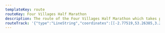 ```yaml
---
templateKey: route
routeKey: Four Villages Half Marathon
description: The route of the Four Villages Half Marathon which takes place in Helsby, Cheshire
routeTrack: '{"type":"LineString","coordinates":[[-2.77519,53.26385,3.2],[-2.77519,53.26385,3.2],[-2.77507,53.26379,3],[-2.77501,53.26372,3.6],[-2.77509,53.26363,4.6],[-2.77533,53.26348,5.4],[-2.77557,53.26333,4.8],[-2.77580,53.26318,4.4],[-2.77587,53.26312,4.4],[-2.77610,53.26296,4.6],[-2.77634,53.26284,4.4],[-2.77657,53.26269,4.4],[-2.77679,53.26254,4.2],[-2.77703,53.26238,4.4],[-2.77722,53.26224,4.2],[-2.77744,53.26208,4],[-2.77762,53.26194,3.8],[-2.77785,53.26177,3.8],[-2.77808,53.26163,3.6],[-2.77816,53.26158,3.6],[-2.77845,53.26146,3.4],[-2.77878,53.26139,3.2],[-2.77912,53.26135,3.2],[-2.77947,53.26133,3.6],[-2.77977,53.26134,3.6],[-2.78012,53.26134,3.4],[-2.78045,53.26132,3.2],[-2.78080,53.26131,3.6],[-2.78111,53.26129,3.6],[-2.78139,53.26118,4.4],[-2.78150,53.26110,4.6],[-2.78158,53.26105,4.8],[-2.78178,53.26092,5.8],[-2.78202,53.26076,6.6],[-2.78215,53.26066,7],[-2.78238,53.26052,7.2],[-2.78261,53.26038,8.2],[-2.78282,53.26024,8.8],[-2.78298,53.26016,9.2],[-2.78323,53.26002,9.6],[-2.78345,53.25988,10],[-2.78357,53.25980,10.4],[-2.78382,53.25967,11.2],[-2.78389,53.25963,11.6],[-2.78412,53.25950,12.6],[-2.78434,53.25935,13.2],[-2.78454,53.25920,13.4],[-2.78476,53.25906,13.4],[-2.78482,53.25901,13.8],[-2.78504,53.25885,14],[-2.78522,53.25870,14],[-2.78541,53.25853,14.6],[-2.78547,53.25848,14.8],[-2.78564,53.25833,14.6],[-2.78583,53.25816,15],[-2.78601,53.25800,15.4],[-2.78618,53.25783,15.6],[-2.78634,53.25766,15.8],[-2.78646,53.25756,16],[-2.78664,53.25739,16.2],[-2.78681,53.25723,16.4],[-2.78687,53.25718,16.4],[-2.78704,53.25703,16.8],[-2.78707,53.25701,17],[-2.78725,53.25686,16.8],[-2.78744,53.25668,16.6],[-2.78762,53.25650,16.6],[-2.78779,53.25635,16.4],[-2.78794,53.25618,16],[-2.78807,53.25602,16.4],[-2.78820,53.25586,16.4],[-2.78833,53.25569,16.8],[-2.78840,53.25560,17.2],[-2.78852,53.25541,17.2],[-2.78863,53.25523,17.2],[-2.78875,53.25504,17.4],[-2.78888,53.25487,17.2],[-2.78899,53.25470,17.6],[-2.7891,53.25451,18.2],[-2.78921,53.25434,18],[-2.78933,53.25415,18],[-2.78944,53.25397,17.8],[-2.78954,53.25381,18],[-2.78961,53.25369,18.2],[-2.78975,53.25350,18.2],[-2.78983,53.25330,18.4],[-2.78992,53.25311,18.8],[-2.79003,53.25293,19.2],[-2.79004,53.2529,19.4],[-2.79012,53.25272,19.8],[-2.79020,53.25256,20.6],[-2.79032,53.25239,20.6],[-2.79046,53.25223,20.6],[-2.79057,53.25204,21.4],[-2.79063,53.25194,21.6],[-2.79078,53.25176,22.2],[-2.79082,53.25170,22.8],[-2.79088,53.25152,22.8],[-2.79094,53.25132,24],[-2.79106,53.25115,24.4],[-2.79117,53.25097,24.8],[-2.79124,53.25087,25],[-2.79136,53.25068,25.4],[-2.79148,53.25054,26.2],[-2.79163,53.25037,27.2],[-2.79165,53.25035,27.2],[-2.79178,53.25018,28.2],[-2.79180,53.25014,28.6],[-2.79189,53.24995,29.4],[-2.79192,53.24983,29.8],[-2.79195,53.24976,30.8],[-2.79210,53.24958,31.6],[-2.79219,53.24949,31.8],[-2.79231,53.24929,32.6],[-2.79234,53.24925,33],[-2.79246,53.24908,34],[-2.79260,53.24890,35.2],[-2.79267,53.24880,36.2],[-2.79279,53.24863,37.2],[-2.79285,53.24854,37.2],[-2.79295,53.24835,37.6],[-2.79304,53.24820,38.4],[-2.79315,53.24800,39],[-2.79329,53.24788,39.6],[-2.79342,53.24770,39.6],[-2.79357,53.24752,39.2],[-2.79368,53.24738,38.4],[-2.79378,53.24720,37.8],[-2.79381,53.24714,37.4],[-2.79389,53.24695,36.6],[-2.79390,53.24690,36.4],[-2.79396,53.24669,36.6],[-2.79402,53.24651,35.6],[-2.79404,53.24647,35.2],[-2.79414,53.24629,34.8],[-2.79421,53.24616,34.2],[-2.79431,53.24607,33],[-2.79454,53.24592,32.2],[-2.79477,53.24577,31.6],[-2.79484,53.24565,30.4],[-2.79482,53.24547,29.8],[-2.79480,53.24546,29.8],[-2.79445,53.24541,30.4],[-2.79410,53.24543,30],[-2.79378,53.24542,29.6],[-2.79371,53.24541,29.4],[-2.79355,53.24536,28.2],[-2.79342,53.24525,27],[-2.79337,53.24517,25.8],[-2.79329,53.24503,24.8],[-2.79318,53.24488,23.4],[-2.79307,53.24469,22.8],[-2.79305,53.24463,22.4],[-2.79295,53.24445,21.8],[-2.79280,53.24434,21.4],[-2.79246,53.24428,20.6],[-2.79214,53.24427,20.4],[-2.79209,53.24427,20],[-2.79176,53.24424,19.4],[-2.79145,53.24425,18.8],[-2.79124,53.24426,17.8],[-2.79088,53.24425,17.6],[-2.79057,53.24424,17.2],[-2.79024,53.24424,16.8],[-2.78992,53.24424,15.8],[-2.78957,53.24421,16.8],[-2.78926,53.24421,16.6],[-2.78894,53.24415,16.4],[-2.78863,53.24413,16.6],[-2.78828,53.24411,16.8],[-2.78794,53.24411,17.2],[-2.78761,53.24411,16.8],[-2.78730,53.24411,16.8],[-2.78698,53.24409,16.6],[-2.78668,53.24406,16.8],[-2.78640,53.24399,16.8],[-2.78615,53.24391,17],[-2.78585,53.24383,17.2],[-2.78560,53.24379,17.6],[-2.78528,53.24378,17.2],[-2.78497,53.24384,17.4],[-2.78465,53.24392,17.8],[-2.78455,53.24392,17.8],[-2.78431,53.24379,17.8],[-2.78422,53.24360,17.8],[-2.78407,53.24342,17.8],[-2.78398,53.24324,18],[-2.78387,53.24304,18],[-2.78372,53.24287,17.8],[-2.78355,53.24270,17.6],[-2.78337,53.24254,18],[-2.78309,53.24240,18],[-2.78278,53.24233,17.8],[-2.78246,53.24226,17.8],[-2.78213,53.24220,17.8],[-2.78183,53.24216,18.2],[-2.78149,53.24211,18.2],[-2.78118,53.24206,18.2],[-2.78089,53.24204,18.2],[-2.78055,53.24201,18.4],[-2.78023,53.24197,18.2],[-2.77991,53.24193,18],[-2.77959,53.24188,17.8],[-2.77930,53.24183,17.2],[-2.77899,53.24178,17.4],[-2.77873,53.24168,17],[-2.77875,53.24161,17.2],[-2.77897,53.24147,17.2],[-2.77907,53.24146,16.8],[-2.77938,53.24144,16.8],[-2.77958,53.24143,17.8],[-2.77990,53.24139,17.8],[-2.78023,53.24135,18],[-2.78053,53.24130,18.6],[-2.78063,53.24128,18.8],[-2.78093,53.24121,18.6],[-2.78121,53.24111,18.4],[-2.78148,53.24100,18.2],[-2.78172,53.24088,18.8],[-2.78196,53.24078,18.4],[-2.78221,53.24066,18],[-2.78245,53.24056,18.2],[-2.78257,53.24050,17.8],[-2.78284,53.24039,17.6],[-2.78313,53.24029,17.6],[-2.78344,53.24020,16.8],[-2.78354,53.24018,16.8],[-2.78385,53.24011,16.4],[-2.78416,53.24001,16],[-2.78435,53.23993,15.8],[-2.78465,53.23984,14.8],[-2.78475,53.23981,14.6],[-2.78504,53.23970,13.8],[-2.78514,53.23967,13.6],[-2.78542,53.23958,13.2],[-2.78573,53.23950,12.4],[-2.78604,53.23942,12],[-2.78632,53.23934,12.2],[-2.78660,53.23927,11.4],[-2.78689,53.23920,11],[-2.78713,53.23916,10.4],[-2.78742,53.23909,10.6],[-2.78772,53.23902,10.2],[-2.78803,53.23895,10.6],[-2.78833,53.23893,10.4],[-2.78867,53.23889,10.6],[-2.78899,53.23887,10],[-2.78933,53.23882,10.2],[-2.78963,53.23878,10.4],[-2.78997,53.23873,10.2],[-2.79027,53.23869,9.6],[-2.79038,53.23867,9.2],[-2.79069,53.23862,9.8],[-2.79098,53.23857,10],[-2.79127,53.23853,9.6],[-2.7916,53.23849,9.4],[-2.79191,53.23846,9.8],[-2.79220,53.23841,9.6],[-2.79251,53.23836,9],[-2.79280,53.23830,8.8],[-2.79312,53.23826,9.2],[-2.79345,53.23820,9.4],[-2.79377,53.23815,9.2],[-2.79407,53.23811,9.4],[-2.79438,53.23808,9.8],[-2.79470,53.23804,9.8],[-2.79502,53.23800,9.4],[-2.79533,53.23796,9.8],[-2.79564,53.23793,9.6],[-2.79589,53.23793,10.4],[-2.79622,53.23793,10.4],[-2.79655,53.23794,10.4],[-2.79687,53.23794,10.6],[-2.79721,53.23794,11],[-2.79753,53.23793,10.8],[-2.79786,53.23791,11],[-2.79820,53.23788,10.8],[-2.79851,53.23786,11],[-2.79883,53.23786,10.8],[-2.79917,53.23784,11.2],[-2.79949,53.23784,10.8],[-2.79979,53.23782,10.4],[-2.80013,53.23780,10],[-2.80047,53.23777,10.2],[-2.80082,53.23775,9.8],[-2.80104,53.23774,9.2],[-2.80136,53.23772,8.2],[-2.80166,53.23770,9],[-2.80197,53.23767,9],[-2.80230,53.23764,8.6],[-2.80255,53.23757,8.2],[-2.80261,53.23737,8.8],[-2.80260,53.23717,9],[-2.80258,53.23699,9],[-2.80257,53.23678,8.6],[-2.80257,53.23658,8.8],[-2.80255,53.23638,8.6],[-2.80253,53.2362,8.4],[-2.80252,53.23599,7.6],[-2.80253,53.23579,7],[-2.80254,53.23559,6.6],[-2.8025,53.23538,6],[-2.80244,53.23517,5.2],[-2.80242,53.23511,5],[-2.80233,53.23492,4.6],[-2.80223,53.23473,4.8],[-2.80218,53.23452,5.2],[-2.80217,53.23440,6],[-2.80218,53.23420,6.2],[-2.80217,53.23401,6.4],[-2.80213,53.23382,6.2],[-2.80207,53.23363,6.2],[-2.80202,53.23344,5.6],[-2.80196,53.23325,5.2],[-2.80193,53.23309,5],[-2.80189,53.23290,4.8],[-2.80185,53.23271,4.4],[-2.80181,53.23261,3.8],[-2.80169,53.23243,3.4],[-2.80163,53.23237,2.8],[-2.80136,53.23227,2.6],[-2.80107,53.23221,3],[-2.80072,53.23218,3.4],[-2.80041,53.23219,3.4],[-2.8001,53.23221,3.4],[-2.79979,53.23220,3.2],[-2.79948,53.23219,2.8],[-2.79914,53.23217,3.6],[-2.79882,53.23216,3.2],[-2.79850,53.23215,3.4],[-2.79819,53.23212,3.2],[-2.79787,53.23209,3.2],[-2.79754,53.23205,2.8],[-2.79730,53.23201,3.8],[-2.79698,53.23196,3.8],[-2.79692,53.23195,4],[-2.79668,53.23184,3.8],[-2.79646,53.23171,4],[-2.79631,53.23153,4.4],[-2.79626,53.23136,4.8],[-2.79626,53.23133,4.8],[-2.79622,53.23114,5.2],[-2.79625,53.23094,5.2],[-2.79631,53.23076,5.8],[-2.79624,53.23066,5.4],[-2.79595,53.23061,5.4],[-2.79561,53.23056,5.2],[-2.79545,53.23053,5.8],[-2.79519,53.23045,6],[-2.79491,53.23036,5.8],[-2.79461,53.23025,6.2],[-2.79432,53.23014,5.6],[-2.79405,53.23006,5.8],[-2.79374,53.22999,6.2],[-2.79369,53.22998,6.2],[-2.79340,53.22991,6.6],[-2.79307,53.22984,6.4],[-2.79275,53.22977,6.6],[-2.79242,53.22970,6.6],[-2.79228,53.22967,7],[-2.79199,53.22959,7.2],[-2.79170,53.22952,7.6],[-2.79141,53.22945,7.6],[-2.79108,53.22937,7.6],[-2.79104,53.22935,8],[-2.79073,53.22927,8],[-2.79043,53.22918,8.6],[-2.79020,53.22912,9],[-2.78992,53.22906,9.6],[-2.78963,53.22898,9.4],[-2.78935,53.22890,10.2],[-2.78905,53.22882,10.2],[-2.78879,53.22873,10.8],[-2.78855,53.22865,11.4],[-2.78828,53.22855,11.2],[-2.78802,53.22846,12],[-2.78778,53.22841,12],[-2.78751,53.22832,12],[-2.78721,53.22825,12.2],[-2.78697,53.22821,12.4],[-2.78667,53.22817,12.4],[-2.78638,53.22815,12.8],[-2.78603,53.22812,12.4],[-2.78573,53.22810,12.8],[-2.78543,53.22808,13],[-2.78513,53.22806,12.4],[-2.78480,53.22805,12.6],[-2.78451,53.22802,12.2],[-2.78418,53.22798,12.2],[-2.78386,53.22793,11.8],[-2.78355,53.22789,11.2],[-2.78328,53.22785,10],[-2.78298,53.22782,9.4],[-2.78268,53.22776,10],[-2.78235,53.22770,10.6],[-2.78217,53.22766,11.2],[-2.78195,53.22760,12.2],[-2.78166,53.22748,12.2],[-2.78139,53.22737,12.6],[-2.78110,53.22726,12.6],[-2.78083,53.22715,13],[-2.78061,53.22709,13],[-2.78043,53.22723,12.8],[-2.78026,53.22740,12.8],[-2.78010,53.22759,12.2],[-2.77994,53.22775,11.6],[-2.77978,53.22793,12],[-2.77970,53.22811,12],[-2.77964,53.22829,12.2],[-2.77959,53.22851,12.6],[-2.77955,53.22870,12.4],[-2.77953,53.22879,12.2],[-2.77951,53.22897,12.2],[-2.77948,53.22916,12.2],[-2.77947,53.22937,12.4],[-2.77945,53.22956,13.2],[-2.77943,53.22975,12.8],[-2.77943,53.22978,13],[-2.77940,53.22997,13.2],[-2.77937,53.23016,12.8],[-2.77931,53.23034,13.4],[-2.77924,53.23052,13.4],[-2.77917,53.23072,13.6],[-2.77908,53.23090,14.2],[-2.77899,53.23104,14.2],[-2.77885,53.23120,14.4],[-2.77870,53.23138,15.2],[-2.77864,53.23156,15],[-2.77858,53.23177,15],[-2.77857,53.23182,14.4],[-2.77854,53.23203,14.2],[-2.77852,53.23224,15],[-2.77849,53.23243,14.4],[-2.77845,53.23256,15.4],[-2.77840,53.23276,15.6],[-2.77834,53.23295,16],[-2.77829,53.23310,16.6],[-2.77825,53.23322,17.6],[-2.77823,53.23341,18.2],[-2.77821,53.23361,18],[-2.77824,53.23379,18.4],[-2.77824,53.23382,18.8],[-2.77825,53.23401,18.6],[-2.77828,53.23422,18.8],[-2.77833,53.23439,18.8],[-2.77837,53.23460,19],[-2.77843,53.23479,18.2],[-2.77851,53.23499,18],[-2.77858,53.23517,18],[-2.77864,53.23535,18.2],[-2.77869,53.23555,18.2],[-2.77874,53.23575,18],[-2.77879,53.23592,18],[-2.77882,53.23612,18.2],[-2.77887,53.23630,18.6],[-2.77896,53.23649,19],[-2.77899,53.23669,18],[-2.77898,53.23689,17.6],[-2.77893,53.23709,17.4],[-2.77884,53.23727,17.6],[-2.77878,53.23748,18.4],[-2.77872,53.23766,18.2],[-2.77867,53.23786,18],[-2.77865,53.23803,18.8],[-2.77862,53.23823,18.8],[-2.77853,53.23843,18],[-2.77839,53.23861,17.8],[-2.77823,53.23878,17.6],[-2.77809,53.23892,16.6],[-2.77789,53.23909,17],[-2.77772,53.23927,17.2],[-2.77758,53.23944,17],[-2.77739,53.23961,17],[-2.77708,53.23962,17],[-2.77682,53.23949,17.2],[-2.77658,53.23935,17.2],[-2.77632,53.23923,17],[-2.77608,53.23909,17.6],[-2.77585,53.23895,17.4],[-2.77562,53.2388,17.2],[-2.77548,53.23870,17.8],[-2.77526,53.23854,18.6],[-2.77514,53.23842,19],[-2.77494,53.23826,18.8],[-2.77476,53.23808,18.6],[-2.77457,53.23792,18.8],[-2.77439,53.23777,19],[-2.77419,53.23762,19.4],[-2.77399,53.23748,19.6],[-2.77378,53.23733,19.4],[-2.77371,53.23726,19.6],[-2.77361,53.23718,20.2],[-2.77343,53.23702,20.4],[-2.77326,53.23687,20.6],[-2.77305,53.23670,20.4],[-2.77286,53.23653,21],[-2.77283,53.23650,21],[-2.77279,53.23647,21.2],[-2.77260,53.23633,21.6],[-2.77239,53.23619,21.4],[-2.77217,53.23604,21.6],[-2.77209,53.23596,22.2],[-2.77189,53.23578,22.4],[-2.77168,53.23561,22.4],[-2.77151,53.23546,22.8],[-2.77132,53.23530,22.6],[-2.77115,53.23514,22.6],[-2.77099,53.23497,22.6],[-2.77082,53.23481,23],[-2.77074,53.23464,22.4],[-2.77061,53.23447,22.8],[-2.77049,53.23430,23.2],[-2.77035,53.23413,23],[-2.77025,53.23402,23.4],[-2.77009,53.23386,23],[-2.76993,53.23368,22.4],[-2.76976,53.23349,22.6],[-2.76968,53.23340,22.2],[-2.76953,53.23322,22.2],[-2.76938,53.23306,22.2],[-2.76918,53.23291,22.4],[-2.76894,53.23278,22],[-2.76868,53.23268,21.6],[-2.76843,53.23256,21.4],[-2.76818,53.23246,21.2],[-2.76789,53.23234,21],[-2.76760,53.23224,21],[-2.76729,53.23213,20.4],[-2.76704,53.23203,20.6],[-2.76675,53.23192,20.6],[-2.76660,53.23186,20],[-2.76634,53.23176,20.4],[-2.76608,53.23163,20.2],[-2.76584,53.23148,20],[-2.76560,53.23135,19.8],[-2.76537,53.23119,19.4],[-2.76516,53.23104,19.6],[-2.76491,53.23094,19],[-2.76461,53.23085,19.2],[-2.76439,53.23080,20.2],[-2.76409,53.23073,19.6],[-2.76377,53.23066,20],[-2.76346,53.23061,19.8],[-2.76314,53.23057,19.6],[-2.76283,53.23054,20],[-2.76253,53.23052,19.8],[-2.76221,53.23048,20.4],[-2.76193,53.23042,20.2],[-2.76165,53.23034,20.6],[-2.76138,53.23024,21.2],[-2.76107,53.23015,21],[-2.76076,53.23007,21.2],[-2.76046,53.22999,21.2],[-2.76018,53.22990,21.4],[-2.75988,53.22982,21.4],[-2.75956,53.22974,21.6],[-2.75930,53.22969,22.4],[-2.75900,53.22965,22.4],[-2.75869,53.22961,22.6],[-2.75839,53.22957,22.8],[-2.75809,53.22952,23.2],[-2.7578,53.22946,23.4],[-2.75756,53.22942,23.6],[-2.75724,53.22935,23.8],[-2.75692,53.22927,23.6],[-2.75662,53.22920,24.2],[-2.75631,53.22911,24.2],[-2.75617,53.22909,24.6],[-2.75588,53.22902,25],[-2.75559,53.22896,25.6],[-2.75531,53.22889,26],[-2.75499,53.22884,26.6],[-2.75494,53.22883,26.6],[-2.75463,53.22877,27.2],[-2.75431,53.22870,27.4],[-2.75403,53.22864,27.4],[-2.75375,53.22860,27.6],[-2.75345,53.22853,27.8],[-2.75314,53.22846,28],[-2.75283,53.22845,28],[-2.75250,53.22850,28],[-2.75220,53.22854,28.6],[-2.75211,53.22855,28.8],[-2.75178,53.22859,29.2],[-2.75147,53.22864,29.6],[-2.75142,53.22865,29.8],[-2.75109,53.22867,30.2],[-2.75090,53.22862,31],[-2.75071,53.22849,31.6],[-2.75055,53.22833,31.8],[-2.75051,53.2283,32],[-2.75029,53.22816,32.4],[-2.75001,53.22807,32.8],[-2.74991,53.22805,33.4],[-2.74961,53.22799,33.6],[-2.74926,53.22795,33.8],[-2.74896,53.22791,34],[-2.74866,53.22786,34.4],[-2.74836,53.22783,34.2],[-2.74805,53.22780,34.6],[-2.74772,53.22777,34.6],[-2.74744,53.22774,35.4],[-2.74711,53.22773,34.8],[-2.74688,53.22777,34.4],[-2.74677,53.22794,33.4],[-2.74655,53.22809,35.2],[-2.74652,53.22811,35.6],[-2.74628,53.22824,36.4],[-2.74617,53.22829,36.6],[-2.74594,53.22837,37.8],[-2.74567,53.22851,38.2],[-2.74547,53.22864,38.2],[-2.74526,53.22879,38.4],[-2.74512,53.22889,38.8],[-2.74493,53.22905,39],[-2.74470,53.22921,39.4],[-2.74453,53.22932,39.8],[-2.74437,53.22950,40.6],[-2.74429,53.22963,40.6],[-2.74424,53.22983,40.4],[-2.74418,53.23001,40.2],[-2.74411,53.23020,39.2],[-2.74410,53.23040,39.4],[-2.74406,53.23059,39.4],[-2.74391,53.23076,39.4],[-2.74371,53.23094,39.8],[-2.74358,53.23110,40.4],[-2.74356,53.23113,40.4],[-2.74345,53.23125,41],[-2.74327,53.23141,41.8],[-2.74322,53.23146,42],[-2.74301,53.23161,42.2],[-2.74281,53.23178,42.8],[-2.74276,53.23182,43],[-2.74256,53.23196,43.8],[-2.74250,53.23201,44],[-2.74231,53.23215,44.2],[-2.74212,53.23231,44.4],[-2.74197,53.23242,45],[-2.74173,53.23254,45.6],[-2.74163,53.23259,46.2],[-2.74139,53.23272,46.8],[-2.74117,53.23285,47],[-2.74114,53.23287,47.2],[-2.74094,53.23300,48.2],[-2.74071,53.23314,49.2],[-2.74048,53.23327,50.2],[-2.74026,53.23341,51.4],[-2.74008,53.23350,52.6],[-2.73992,53.23359,53.8],[-2.73970,53.23372,53.6],[-2.73945,53.23386,54.6],[-2.73937,53.23389,55],[-2.73912,53.23402,56],[-2.73888,53.23414,56.4],[-2.73857,53.23421,56.4],[-2.73829,53.23430,56.8],[-2.73816,53.23435,57],[-2.7379,53.23446,57.4],[-2.73764,53.23458,57.8],[-2.73752,53.23462,58.2],[-2.73723,53.23474,58.6],[-2.73697,53.23483,59],[-2.73689,53.23487,59.2],[-2.73661,53.23496,60],[-2.73658,53.23498,60.4],[-2.73629,53.23510,60.8],[-2.73612,53.23516,61.4],[-2.73584,53.23526,61.6],[-2.73556,53.23538,61.6],[-2.73527,53.23547,61.6],[-2.73499,53.23556,62.4],[-2.73474,53.23567,63.4],[-2.73447,53.23576,63.8],[-2.73422,53.23586,64],[-2.73393,53.23592,64.4],[-2.73387,53.23594,64.6],[-2.73367,53.23604,64.8],[-2.73380,53.23624,64.6],[-2.73401,53.23640,64.8],[-2.73425,53.23652,65],[-2.73451,53.23662,65.2],[-2.73477,53.23672,65.6],[-2.73501,53.23683,65.2],[-2.73510,53.23685,65.6],[-2.73536,53.23695,65.6],[-2.73563,53.23705,65],[-2.73566,53.23707,64.8],[-2.73569,53.23708,64.6],[-2.73595,53.23718,64.4],[-2.73608,53.23724,63.6],[-2.73627,53.23738,63],[-2.73651,53.23749,62.6],[-2.73656,53.23752,62.4],[-2.73682,53.23760,61.2],[-2.73705,53.23774,61],[-2.73728,53.23785,61.6],[-2.73735,53.23788,62.2],[-2.73752,53.23795,63.4],[-2.73773,53.23809,64.4],[-2.73799,53.23822,65.2],[-2.73826,53.23834,64.8],[-2.73844,53.23845,65.4],[-2.73870,53.23857,66.6],[-2.73896,53.23866,66.8],[-2.73920,53.23879,66.8],[-2.73951,53.23887,67.8],[-2.73980,53.23895,68],[-2.74006,53.23905,68.2],[-2.74034,53.23916,68.6],[-2.74044,53.23919,68.8],[-2.74070,53.23931,69.4],[-2.74102,53.23936,69.6],[-2.74112,53.23936,70],[-2.74142,53.23938,70.8],[-2.74154,53.23937,71],[-2.74185,53.23936,71.6],[-2.74203,53.23935,72],[-2.74233,53.23942,72.6],[-2.74265,53.23951,72.6],[-2.74291,53.23961,71.8],[-2.74302,53.23967,70.8],[-2.74333,53.23977,70.2],[-2.74362,53.23982,69.8],[-2.74375,53.23983,69.6],[-2.74405,53.23991,68.8],[-2.74433,53.24000,67.8],[-2.74461,53.24009,69],[-2.74489,53.2402,68],[-2.74496,53.24023,67.4],[-2.74526,53.24030,66.8],[-2.74534,53.24034,66.2],[-2.74565,53.24039,65.4],[-2.74570,53.24040,65.2],[-2.74599,53.24049,65],[-2.74629,53.24056,65.8],[-2.74659,53.24062,66],[-2.74667,53.24065,66.4],[-2.74692,53.24074,67.4],[-2.74708,53.24078,68.6],[-2.74739,53.24087,69],[-2.74766,53.24096,67.8],[-2.74794,53.24105,67.8],[-2.74806,53.24110,67.4],[-2.74824,53.24121,66.4],[-2.74853,53.24131,66.2],[-2.74879,53.24142,65.6],[-2.74912,53.24147,65.6],[-2.74944,53.24152,65.6],[-2.74949,53.24154,65.4],[-2.74982,53.24157,64.2],[-2.75009,53.24157,63.2],[-2.75025,53.24157,62],[-2.75057,53.24157,61.4],[-2.75066,53.24159,61],[-2.75092,53.24167,60],[-2.75110,53.24182,61],[-2.75114,53.24187,61.6],[-2.75117,53.24192,62.2],[-2.75124,53.24200,63.2],[-2.75138,53.24216,64],[-2.75142,53.24223,64.2],[-2.75158,53.24242,63.8],[-2.75164,53.24249,63],[-2.75175,53.24259,61.8],[-2.75183,53.24272,60.6],[-2.75193,53.24289,59.6],[-2.75198,53.24290,59.6],[-2.75208,53.24295,58.4],[-2.75224,53.24311,57.6],[-2.75231,53.24321,57.4],[-2.75230,53.24324,57.2],[-2.75198,53.24324,57.8],[-2.75181,53.24323,58.6],[-2.75150,53.24322,59.6],[-2.75135,53.24322,59.8],[-2.75101,53.24323,60.4],[-2.75070,53.24324,61],[-2.75036,53.24327,61.6],[-2.75021,53.24328,62.2],[-2.74991,53.24332,63.4],[-2.74959,53.24332,63.2],[-2.74943,53.24329,64.4],[-2.74909,53.24336,65],[-2.74886,53.24335,65.4],[-2.74853,53.24333,65],[-2.74821,53.24338,65.4],[-2.74790,53.24345,65.8],[-2.74769,53.24350,66.4],[-2.74740,53.24355,66.4],[-2.74711,53.24362,67.4],[-2.74707,53.24363,67.4],[-2.74676,53.24370,68.6],[-2.74648,53.24379,69.2],[-2.74629,53.24386,69.6],[-2.74602,53.24393,69.8],[-2.74569,53.24400,69.6],[-2.74541,53.24406,69.2],[-2.74512,53.24411,68.8],[-2.74487,53.24417,68.4],[-2.74457,53.24425,68],[-2.74427,53.24429,67.6],[-2.74422,53.2443,67.4],[-2.74389,53.24429,67.4],[-2.74355,53.24429,67],[-2.74324,53.24426,67],[-2.74293,53.24424,67],[-2.7426,53.24423,67],[-2.74226,53.24422,67],[-2.74195,53.24421,67.4],[-2.74175,53.24420,67.6],[-2.74145,53.24421,67.8],[-2.74111,53.24421,68.2],[-2.74079,53.24426,67.4],[-2.74049,53.24430,67.2],[-2.74017,53.24433,67.4],[-2.73985,53.24434,67.2],[-2.73950,53.24435,67.6],[-2.73919,53.24433,68.2],[-2.73888,53.24430,68.2],[-2.73879,53.24428,68.6],[-2.73847,53.24422,68.8],[-2.73815,53.24418,68.4],[-2.73783,53.24419,68.4],[-2.73752,53.24424,68.2],[-2.73719,53.24429,69.2],[-2.73688,53.24431,69],[-2.73653,53.24431,69.2],[-2.73626,53.24429,69.6],[-2.73603,53.24427,70.8],[-2.73581,53.24426,71.8],[-2.73556,53.24426,73],[-2.73523,53.24425,73.4],[-2.73492,53.24422,73.6],[-2.73459,53.2442,74],[-2.73428,53.24421,74.6],[-2.73398,53.24419,75],[-2.73393,53.24418,75.2],[-2.73364,53.24413,75.8],[-2.73338,53.24407,76.2],[-2.73305,53.24402,77],[-2.73280,53.24397,77.2],[-2.73249,53.24389,77.8],[-2.73227,53.24382,78.6],[-2.73214,53.24377,79.6],[-2.73188,53.24368,79.8],[-2.73160,53.24359,80],[-2.73146,53.24356,80.4],[-2.73132,53.24353,80.8],[-2.73102,53.24346,81.8],[-2.73097,53.24344,82],[-2.73066,53.24342,83],[-2.73063,53.24342,83.2],[-2.73042,53.24340,84.2],[-2.73013,53.24344,85.2],[-2.73016,53.24361,86.2],[-2.73022,53.24370,86.4],[-2.73031,53.24389,86.6],[-2.73043,53.24407,87],[-2.73045,53.24413,87.4],[-2.73051,53.24421,87.6],[-2.73065,53.24440,87.8],[-2.73080,53.24461,87.8],[-2.73096,53.24479,87],[-2.73113,53.24495,87.2],[-2.73129,53.24513,87.6],[-2.73143,53.24522,88.4],[-2.73165,53.24535,89],[-2.73183,53.24552,88.8],[-2.73203,53.24566,89],[-2.73221,53.24582,89.4],[-2.73241,53.24596,89],[-2.73259,53.24610,88.8],[-2.73279,53.24625,88.6],[-2.73298,53.24640,88.6],[-2.73309,53.24650,88.4],[-2.73329,53.24665,88.2],[-2.73347,53.24673,87.2],[-2.73365,53.24689,86.6],[-2.73389,53.24703,86.4],[-2.73392,53.24706,86],[-2.73400,53.24717,87.2],[-2.73412,53.24734,87],[-2.73424,53.24754,88],[-2.73425,53.24757,88.4],[-2.73442,53.24774,88.2],[-2.73460,53.24791,89],[-2.73468,53.248,89.4],[-2.73479,53.24817,89.2],[-2.73488,53.24835,89],[-2.73498,53.24854,88.8],[-2.73503,53.24873,89],[-2.73509,53.24891,88.8],[-2.73512,53.24896,88],[-2.73518,53.24916,88],[-2.73521,53.24936,88.4],[-2.73523,53.24955,87.2],[-2.73523,53.24968,88],[-2.73527,53.24986,86.6],[-2.73529,53.24998,85.4],[-2.73536,53.25010,84.2],[-2.73541,53.25032,83.2],[-2.73541,53.25036,83],[-2.73544,53.25046,82],[-2.73549,53.25057,80.6],[-2.73552,53.25067,79.2],[-2.73555,53.25075,77.8],[-2.73558,53.25082,76.8],[-2.73562,53.25090,75.6],[-2.73570,53.25101,74.4],[-2.73582,53.25110,73.2],[-2.73594,53.25122,72],[-2.73606,53.25131,70.6],[-2.73628,53.25145,69.4],[-2.73649,53.25156,68.4],[-2.73671,53.25164,67.2],[-2.73698,53.25173,67.6],[-2.73707,53.25176,68.2],[-2.73734,53.25186,68.8],[-2.73749,53.25193,69.4],[-2.73768,53.25208,70.2],[-2.73771,53.25210,70.6],[-2.73793,53.25224,71.6],[-2.73816,53.25237,72.2],[-2.73826,53.25242,72.6],[-2.73851,53.25254,73.4],[-2.73878,53.25267,73.4],[-2.73903,53.2528,73.6],[-2.73910,53.25281,73.8],[-2.73941,53.25290,73.8],[-2.73969,53.25298,73.8],[-2.73995,53.25309,73.6],[-2.74015,53.25320,72.4],[-2.74033,53.25334,72],[-2.74049,53.25349,71.8],[-2.74066,53.25367,71.8],[-2.74087,53.25382,72.8],[-2.74099,53.25392,73.6],[-2.74110,53.25403,74.6],[-2.74130,53.25417,75.8],[-2.74154,53.25430,76],[-2.74174,53.25444,76.4],[-2.74179,53.25447,76.4],[-2.74200,53.25463,76],[-2.74225,53.25475,75.8],[-2.74249,53.25488,76],[-2.74277,53.25499,75.4],[-2.74306,53.25509,75.4],[-2.74336,53.25519,76],[-2.74367,53.25530,75.8],[-2.74394,53.25539,75],[-2.74403,53.25542,74.6],[-2.74435,53.25548,74.6],[-2.74468,53.25554,75.6],[-2.74473,53.25555,75.8],[-2.74504,53.25562,75.2],[-2.74525,53.25570,74.8],[-2.74550,53.25581,74.6],[-2.74572,53.25594,74.4],[-2.74597,53.25604,74],[-2.74626,53.25614,74.2],[-2.74650,53.25626,74.8],[-2.74676,53.25636,74.4],[-2.74705,53.25647,74.4],[-2.74733,53.25659,74.4],[-2.74749,53.25664,73.4],[-2.74775,53.25674,73.2],[-2.74800,53.25687,72.8],[-2.74815,53.25697,72.4],[-2.74829,53.25709,71.2],[-2.74850,53.25723,70.6],[-2.74855,53.25726,70.2],[-2.74869,53.25736,68.8],[-2.74887,53.25750,68.6],[-2.74907,53.25768,69.2],[-2.74925,53.25783,69.2],[-2.74944,53.25799,68.8],[-2.74967,53.25815,68.4],[-2.74981,53.25820,68],[-2.74992,53.25818,67.8],[-2.75021,53.25811,67.4],[-2.75053,53.25803,67.2],[-2.75083,53.25795,66.8],[-2.75089,53.25794,66.6],[-2.75119,53.25786,66.4],[-2.75148,53.25778,66.2],[-2.75171,53.25766,66.6],[-2.75197,53.25755,66.8],[-2.75226,53.25745,67.2],[-2.75253,53.25734,67.4],[-2.75282,53.25726,67],[-2.75313,53.25716,66.6],[-2.75343,53.25708,66.4],[-2.75371,53.25700,66],[-2.75385,53.25696,65.4],[-2.75413,53.25689,64.6],[-2.75440,53.25680,64.4],[-2.75444,53.25678,64],[-2.75472,53.25667,63],[-2.75501,53.25656,61.8],[-2.75521,53.25649,60.6],[-2.75547,53.25640,59.4],[-2.75572,53.25632,58.4],[-2.75598,53.25623,57.2],[-2.75621,53.25615,55.8],[-2.75635,53.25610,54.8],[-2.75648,53.25604,53.6],[-2.7567,53.25596,52.4],[-2.75698,53.25585,51.8],[-2.75708,53.25582,51.2],[-2.75732,53.25571,50],[-2.75759,53.25564,49],[-2.75780,53.25555,47.8],[-2.75810,53.25545,47],[-2.75819,53.25542,46.8],[-2.75842,53.25532,45.6],[-2.75869,53.25523,45],[-2.75882,53.25519,44.4],[-2.75896,53.25515,43.2],[-2.75924,53.25504,42.4],[-2.75929,53.25502,42.2],[-2.75952,53.25494,41.2],[-2.75973,53.25489,39.8],[-2.75999,53.2548,38.8],[-2.76005,53.25477,38.6],[-2.76030,53.25467,37.8],[-2.76039,53.25463,37.6],[-2.76060,53.25454,36.4],[-2.76087,53.25445,35.8],[-2.76092,53.25444,35.4],[-2.76104,53.25439,34.4],[-2.76126,53.25431,33.2],[-2.76147,53.25425,32],[-2.76171,53.25417,31.6],[-2.76186,53.25409,31],[-2.76212,53.254,30],[-2.76238,53.25389,29.8],[-2.76265,53.25377,29.6],[-2.76288,53.25370,28.8],[-2.76318,53.25360,28],[-2.76322,53.25358,27.6],[-2.76343,53.25354,26.4],[-2.76377,53.25351,25.6],[-2.76392,53.25350,25.4],[-2.76426,53.25346,25.6],[-2.76457,53.25344,25.4],[-2.76486,53.25343,24.2],[-2.76517,53.25341,24.8],[-2.76548,53.25336,24.6],[-2.76577,53.25329,24.4],[-2.76605,53.25322,25.2],[-2.76619,53.25318,25.4],[-2.76651,53.25310,26.4],[-2.76683,53.25303,25.2],[-2.76706,53.25296,24],[-2.76725,53.25291,22.8],[-2.76750,53.25291,21.4],[-2.76779,53.25297,20.6],[-2.76783,53.25299,20.4],[-2.76801,53.25302,19.2],[-2.76834,53.25309,19.8],[-2.76866,53.25317,19.6],[-2.76897,53.25325,19],[-2.76925,53.25329,18],[-2.76956,53.25330,17.4],[-2.76986,53.25331,18],[-2.77017,53.25330,17.8],[-2.77052,53.25327,17.2],[-2.77057,53.25326,17],[-2.77091,53.25324,16.4],[-2.77118,53.25321,16],[-2.77149,53.25316,16],[-2.77182,53.25309,15.6],[-2.77212,53.25303,15.4],[-2.77237,53.25301,15.6],[-2.77246,53.25305,14.8],[-2.77250,53.25317,13.8],[-2.77258,53.25337,13.2],[-2.77260,53.25356,13.4],[-2.77260,53.25375,14.2],[-2.77259,53.25387,14.8],[-2.77257,53.25407,14.8],[-2.77253,53.25428,14.8],[-2.77254,53.25448,14],[-2.77256,53.25468,14.4],[-2.77259,53.25486,14.4],[-2.77261,53.25504,14.4],[-2.77259,53.25524,14.8],[-2.77258,53.25543,15.4],[-2.77254,53.25563,15.6],[-2.77253,53.25568,15.8],[-2.77245,53.25586,16.4],[-2.77238,53.25607,16.2],[-2.77232,53.25626,15.4],[-2.77225,53.25646,15],[-2.77221,53.25667,15],[-2.77220,53.25677,14.8],[-2.77220,53.25694,13.6],[-2.77225,53.25713,13],[-2.77229,53.25731,13],[-2.77237,53.25751,13.2],[-2.77256,53.25768,13.2],[-2.77277,53.25785,12.6],[-2.77280,53.25788,12.6],[-2.77298,53.25803,12],[-2.77309,53.25812,11.6],[-2.77330,53.25823,10.4],[-2.77354,53.25838,10.6],[-2.77374,53.25855,10.2],[-2.77386,53.25872,9.8],[-2.77393,53.25891,9.6],[-2.77395,53.25910,9.6],[-2.77398,53.25931,9.4],[-2.77399,53.25934,9.4],[-2.77400,53.25953,9.4],[-2.774,53.25974,9.8],[-2.77400,53.25995,9.4],[-2.77398,53.26015,9],[-2.77397,53.26030,8.8],[-2.77394,53.26049,8.6],[-2.77390,53.26067,8.6],[-2.77390,53.26087,8.8],[-2.77377,53.26096,8.6],[-2.77341,53.26095,8.6],[-2.77310,53.26094,9.4],[-2.77276,53.26092,9.6],[-2.77258,53.26096,9.2],[-2.77257,53.26113,9.4],[-2.77263,53.26133,9.4],[-2.77268,53.26154,8.2],[-2.77270,53.26162,7.6],[-2.77277,53.26170,7.4],[-2.77288,53.26173,7.4],[-2.77324,53.26175,8.2],[-2.77354,53.26177,7.6],[-2.77386,53.26177,7.6],[-2.77419,53.26178,8.2],[-2.77448,53.26179,7.2]]}'
---
```


